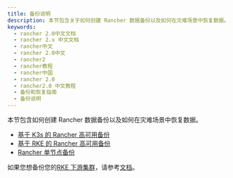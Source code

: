 ```yaml
---
title: 备份说明
description: 本节包含关于如何创建 Rancher 数据备份以及如何在灾难场景中恢复数据。
keywords:
  - rancher 2.0中文文档
  - rancher 2.x 中文文档
  - rancher中文
  - rancher 2.0中文
  - rancher2
  - rancher教程
  - rancher中国
  - rancher 2.0
  - rancher2.0 中文教程
  - 备份和恢复指南
  - 备份说明
---
```


本节包含如何创建 Rancher 数据备份以及如何在灾难场景中恢复数据。

- [基于 K3s 的 Rancher 高可用备份](/docs/rancher2/backups/backups/k3s-backups/_index)
- [基于 RKE 的 Rancher 高可用备份](/docs/rancher2/backups/backups/ha-backups/_index)
- [Rancher 单节点备份](/docs/rancher2/backups/backups/single-node-backups/_index)

如果您想备份您的[RKE 下游集群](/docs/rancher2/cluster-provisioning/rke-clusters/_index)，请参考[文档](/docs/rancher2/cluster-admin/backing-up-etcd/_index)。
